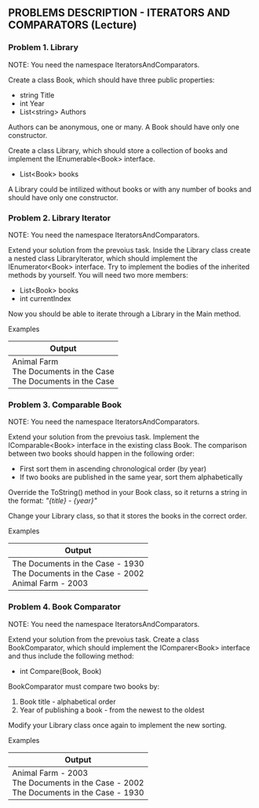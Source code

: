 ## PROBLEMS DESCRIPTION - ITERATORS AND COMPARATORS (Lecture)


### Problem 1.	Library
NOTE: You need the namespace IteratorsAndComparators.

Create a class Book, which should have three public properties:
  +	string Title
  +	int Year
  +	List\<string> Authors

Authors can be anonymous, one or many. A Book should have only one constructor.

Create a class Library, which should store a collection of books and implement the IEnumerable\<Book> interface. 
  +	List\<Book> books

A Library could be intilized without books or with any number of books and should have only one constructor.

### Problem 2.	Library Iterator
NOTE: You need the namespace IteratorsAndComparators.

Extend your solution from the prevoius task. Inside the Library class create a nested class LibraryIterator, which should implement the IEnumerator\<Book> interface. Try to implement the bodies of the inherited methods by yourself. You will need two more members:
  +	List\<Book> books
  +	int currentIndex

Now you should be able to iterate through a Library in the Main method.

Examples

| Output     |
| --------- |
| Animal Farm <br> The Documents in the Case <br> The Documents in the Case |

### Problem 3.	Comparable Book
NOTE: You need the namespace IteratorsAndComparators.

Extend your solution from the prevoius task. Implement the IComparable\<Book> interface in the existing class Book. The comparison between two books should happen in the following order:
  +	First sort them in ascending chronological order (by year)
  +	If two books are published in the same year, sort them alphabetically

Override the ToString() method in your Book class, so it returns a string in the format: _"{title} - {year}"_

Change your Library class, so that it stores the books in the correct order.

Examples

| Output     |
| --------- |
| The Documents in the Case - 1930 <br> The Documents in the Case - 2002 <br> Animal Farm - 2003 |

### Problem 4.	Book Comparator
NOTE: You need the namespace IteratorsAndComparators.

Extend your solution from the prevoius task. Create a class BookComparator, which should implement the IComparer\<Book> interface and thus include the following method: 
  +	int Compare(Book, Book) 

BookComparator must compare two books by:
  1.	Book title - alphabetical order
  2.	Year of publishing a book - from the newest to the oldest

Modify your Library class once again to implement the new sorting.

Examples

| Output     |
| --------- |
| Animal Farm - 2003 <br> The Documents in the Case - 2002 <br> The Documents in the Case - 1930 |
